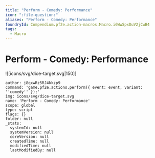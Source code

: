 ```yaml
---
title: "Perform - Comedy: Performance"
icon: ":file-question:"
aliases: "Perform - Comedy: Performance"
foundryId: Compendium.pf2e.action-macros.Macro.i6WwSpxDuV2jCwB4
tags:
  - Macro
---
```


# Perform - Comedy: Performance
![[icons/svg/dice-target.svg|150]]

```Macro
author: j8qxwRz5RJ4kkzp9
command: 'game.pf2e.actions.perform({ event: event, variant: ''comedy'' });'
img: icons/svg/dice-target.svg
name: 'Perform - Comedy: Performance'
scope: global
type: script
flags: {}
folder: null
_stats:
  systemId: null
  systemVersion: null
  coreVersion: null
  createdTime: null
  modifiedTime: null
  lastModifiedBy: null
```

